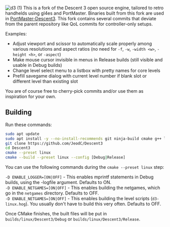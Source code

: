 ![d3 (1)](https://github.com/DescentDevelopers/Descent3/assets/47716344/82ba0911-ee32-4565-84ee-b432c215ab95)
This is a fork of the Descent 3 open source engine, tailored to retro handhelds using gl4es and PortMaster. Binaries built from this fork are used in [PortMaster-Descent3](https://github.com/JeodC/PortMaster-Descent3). This fork contains several commits that deviate from the parent repository like QoL commits for controller-only setups.

Examples:

- Adjust viewport and scissor to automatically scale properly among various resolutions and aspect ratios (no need for `-f`, `-w`, `-width <w>`, `-height <h>`, or `-aspect`)
- Make mouse cursor invisible in menus in Release builds (still visible and usable in Debug builds)
- Change level select menu to a listbox with pretty names for core levels
- Prefill savegame dialog with current level number if blank slot or different level than existing slot

You are of course free to cherry-pick commits and/or use them as inspiration for your own.

## Building
Run these commands:

```sh
sudo apt update
sudo apt install -y --no-install-recommends git ninja-build cmake g++ libsdl2-dev zlib1g-dev
git clone https://github.com/JeodC/Descent3
cd Descent3
cmake --preset linux
cmake --build --preset linux --config [Debug|Release]
```

You can use the following commands during the `cmake --preset linux` step:

`-D ENABLE_LOGGER=[ON|OFF]` - This enables mprintf statements in Debug builds, using the -logfile argument. Defaults to ON.  
`-D ENABLE_NETGAMES=[ON|OFF]` - This enables building the netgames, which go in the `netgames` directory. Defaults to OFF.  
`-D ENABLE_NETGAMES=[ON|OFF]` - This enables building the level scripts (`d3-linux.hog`). You usually don't have to build this very often. Defaults to OFF.  


Once CMake finishes, the built files will be put in `builds/linux/Descent3/Debug` or `builds/linux/Descent3/Release`.
